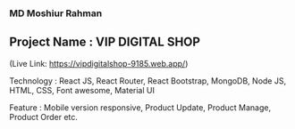   ###                                                  MD Moshiur Rahman
##                                             Project Name : VIP DIGITAL SHOP
(Live Link: https://vipdigitalshop-9185.web.app/)

Technology : React JS, React Router, React Bootstrap, MongoDB, Node JS, HTML, CSS, Font awesome, Material UI 

Feature :  Mobile version responsive, Product Update, Product Manage, Product Order etc.
